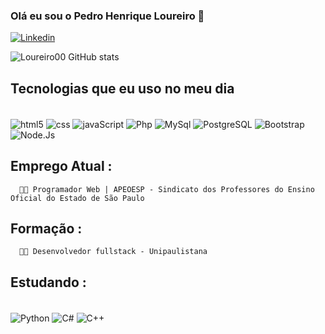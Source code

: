 


### Olá eu sou o Pedro Henrique Loureiro 👋
[![Linkedin](https://img.shields.io/badge/LinkedIn-0077B5?style=for-the-badge&logo=linkedin&logoColor=white)](https://www.linkedin.com/in/pedro-henrique-loureiro-2a2a501a7/)


![Loureiro00 GitHub stats](https://github-readme-stats.vercel.app/api?username=Loureiro00&show_icons=true&theme=dracula)

## Tecnologias que eu uso no meu dia
<div style=" display: inline_block"><br/>
    <img align= "center" alt="html5" src="https://img.shields.io/badge/HTML5-E34F26?style=for-the-badge&logo=html5&logoColor=white "/>
     <img align= "center" alt="css" src="https://img.shields.io/badge/CSS3-1572B6?style=for-the-badge&logo=css3&logoColor=white"/>
     <img align= "center" alt="javaScript" src="https://img.shields.io/badge/JavaScript-323330?style=for-the-badge&logo=javascript&logoColor=F7DF1E"/>
     <img align= "center" alt="Php" src="https://img.shields.io/badge/PHP-777BB4?style=for-the-badge&logo=php&logoColor=white"/>
     <img align= "center" alt="MySql" src="https://img.shields.io/badge/MySQL-00000F?style=for-the-badge&logo=mysql&logoColor=whitee"/>
     <img align= "center" alt="PostgreSQL" src="https://img.shields.io/badge/PostgreSQL-316192?style=for-the-badge&logo=postgresql&logoColor=white"/>
     <img align= "center" alt="Bootstrap" src="https://img.shields.io/badge/Bootstrap-563D7C?style=for-the-badge&logo=bootstrap&logoColor=white"/>
      <img align= "center" alt="Node.Js" src="https://img.shields.io/badge/Node.js-43853D?style=for-the-badge&logo=node.js&logoColor=white"/>
      </div>


## Emprego Atual : 
      👨‍💻 Programador Web | APEOESP - Sindicato dos Professores do Ensino Oficial do Estado de São Paulo
      
## Formação :       
      👨‍🎓 Desenvolvedor fullstack - Unipaulistana 


## Estudando : 
<div style=" display: inline_block"><br/>
    <img align= "center" alt="Python" src="https://img.shields.io/badge/Python-3776AB?style=for-the-badge&logo=python&logoColor=white "/>
    <img align= "center" alt="C#" src="https://img.shields.io/badge/C%23-239120?style=for-the-badge&logo=c-sharp&logoColor=white "/>
    <img align= "center" alt="C++" src="https://img.shields.io/badge/C%2B%2B-00599C?style=for-the-badge&logo=c%2B%2B&logoColor=white "/>


